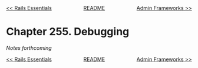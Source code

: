 <div>
<div style='float: left'><a href='ch254-rails-essentials.md'>&lt;&lt; Rails Essentials</a></div>
<div style='float: right'><a href='ch256-admin-frameworks.md'>Admin Frameworks &gt;&gt;</a></div>
<div style='float: inline-auto;text-align:center'><a href='README.md'>README</a></div>
<div style="clear: both"></div>
</div>

# Chapter 255. Debugging

*Notes forthcoming*

<div>
<div style='float: left'><a href='ch254-rails-essentials.md'>&lt;&lt; Rails Essentials</a></div>
<div style='float: right'><a href='ch256-admin-frameworks.md'>Admin Frameworks &gt;&gt;</a></div>
<div style='float: inline-auto;text-align:center'><a href='README.md'>README</a></div>
<div style="clear: both"></div>
</div>